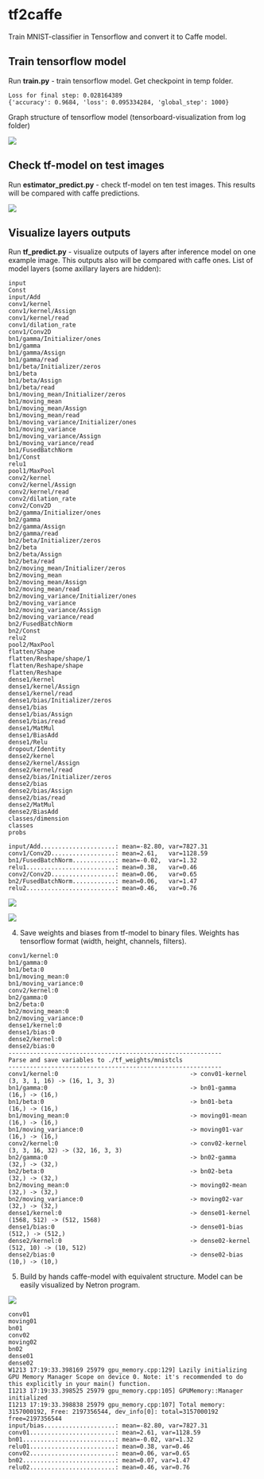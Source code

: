 # tf2caffe
Train MNIST-classifier in Tensorflow and convert it to Caffe model.

## Train tensorflow model

Run **train.py** - train tensorflow model. Get checkpoint in temp folder.

```
Loss for final step: 0.028164389
{'accuracy': 0.9684, 'loss': 0.095334284, 'global_step': 1000}
```

Graph structure of tensorflow model (tensorboard-visualization  from log folder)

![](./imgs/graph-tf.png)

## Check tf-model on test images

Run **estimator_predict.py** - check tf-model on ten test images. This results will be compared with caffe predictions.

![](imgs/mnist/res10-tf.png)

## Visualize layers outputs

Run **tf_predict.py** - visualize outputs of layers after inference model on one example image. This outputs also will be compared with caffe ones.
List of model layers (some axillary layers are hidden):

```
input
Const
input/Add
conv1/kernel
conv1/kernel/Assign
conv1/kernel/read
conv1/dilation_rate
conv1/Conv2D
bn1/gamma/Initializer/ones
bn1/gamma
bn1/gamma/Assign
bn1/gamma/read
bn1/beta/Initializer/zeros
bn1/beta
bn1/beta/Assign
bn1/beta/read
bn1/moving_mean/Initializer/zeros
bn1/moving_mean
bn1/moving_mean/Assign
bn1/moving_mean/read
bn1/moving_variance/Initializer/ones
bn1/moving_variance
bn1/moving_variance/Assign
bn1/moving_variance/read
bn1/FusedBatchNorm
bn1/Const
relu1
pool1/MaxPool
conv2/kernel
conv2/kernel/Assign
conv2/kernel/read
conv2/dilation_rate
conv2/Conv2D
bn2/gamma/Initializer/ones
bn2/gamma
bn2/gamma/Assign
bn2/gamma/read
bn2/beta/Initializer/zeros
bn2/beta
bn2/beta/Assign
bn2/beta/read
bn2/moving_mean/Initializer/zeros
bn2/moving_mean
bn2/moving_mean/Assign
bn2/moving_mean/read
bn2/moving_variance/Initializer/ones
bn2/moving_variance
bn2/moving_variance/Assign
bn2/moving_variance/read
bn2/FusedBatchNorm
bn2/Const
relu2
pool2/MaxPool
flatten/Shape
flatten/Reshape/shape/1
flatten/Reshape/shape
flatten/Reshape
dense1/kernel
dense1/kernel/Assign
dense1/kernel/read
dense1/bias/Initializer/zeros
dense1/bias
dense1/bias/Assign
dense1/bias/read
dense1/MatMul
dense1/BiasAdd
dense1/Relu
dropout/Identity
dense2/kernel
dense2/kernel/Assign
dense2/kernel/read
dense2/bias/Initializer/zeros
dense2/bias
dense2/bias/Assign
dense2/bias/read
dense2/MatMul
dense2/BiasAdd
classes/dimension
classes
probs

input/Add.....................: mean=-82.80, var=7827.31
conv1/Conv2D..................: mean=2.61,   var=1128.59
bn1/FusedBatchNorm............: mean=-0.02,  var=1.32
relu1.........................: mean=0.38,   var=0.46
conv2/Conv2D..................: mean=0.06,   var=0.65
bn2/FusedBatchNorm............: mean=0.06,   var=1.47
relu2.........................: mean=0.46,   var=0.76
```

![](imgs/mnist/convs-tf.png)

![](imgs/mnist/denses-tf.png)

4. Save weights and biases from tf-model to binary files. Weights has tensorflow format (width, height, channels, filters).

```
conv1/kernel:0
bn1/gamma:0
bn1/beta:0
bn1/moving_mean:0
bn1/moving_variance:0
conv2/kernel:0
bn2/gamma:0
bn2/beta:0
bn2/moving_mean:0
bn2/moving_variance:0
dense1/kernel:0
dense1/bias:0
dense2/kernel:0
dense2/bias:0
------------------------------------------------------------
Parse and save variables to ./tf_weights/mnistcls
------------------------------------------------------------
conv1/kernel:0                                     -> conv01-kernel                                      (3, 3, 1, 16) -> (16, 1, 3, 3)
bn1/gamma:0                                        -> bn01-gamma                                         (16,) -> (16,)
bn1/beta:0                                         -> bn01-beta                                          (16,) -> (16,)
bn1/moving_mean:0                                  -> moving01-mean                                      (16,) -> (16,)
bn1/moving_variance:0                              -> moving01-var                                       (16,) -> (16,)
conv2/kernel:0                                     -> conv02-kernel                                      (3, 3, 16, 32) -> (32, 16, 3, 3)
bn2/gamma:0                                        -> bn02-gamma                                         (32,) -> (32,)
bn2/beta:0                                         -> bn02-beta                                          (32,) -> (32,)
bn2/moving_mean:0                                  -> moving02-mean                                      (32,) -> (32,)
bn2/moving_variance:0                              -> moving02-var                                       (32,) -> (32,)
dense1/kernel:0                                    -> dense01-kernel                                     (1568, 512) -> (512, 1568)
dense1/bias:0                                      -> dense01-bias                                       (512,) -> (512,)
dense2/kernel:0                                    -> dense02-kernel                                     (512, 10) -> (10, 512)
dense2/bias:0                                      -> dense02-bias                                       (10,) -> (10,)
```

5. Build by hands caffe-model with equivalent structure. Model can be easily visualized by Netron program.

![](./imgs/graph-caffe.png)

```
conv01
moving01
bn01
conv02
moving02
bn02
dense01
dense02
W1213 17:19:33.398169 25979 gpu_memory.cpp:129] Lazily initializing GPU Memory Manager Scope on device 0. Note: it's recommended to do this explicitly in your main() function.
I1213 17:19:33.398525 25979 gpu_memory.cpp:105] GPUMemory::Manager initialized
I1213 17:19:33.398838 25979 gpu_memory.cpp:107] Total memory: 3157000192, Free: 2197356544, dev_info[0]: total=3157000192 free=2197356544
input/bias....................: mean=-82.80, var=7827.31
conv01........................: mean=2.61, var=1128.59
bn01..........................: mean=-0.02, var=1.32
relu01........................: mean=0.38, var=0.46
conv02........................: mean=0.06, var=0.65
bn02..........................: mean=0.07, var=1.47
relu02........................: mean=0.46, var=0.76
```